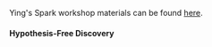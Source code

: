 
Ying's Spark workshop materials can be found [here](http://help.rc.ufl.edu).

#### Hypothesis-Free Discovery
